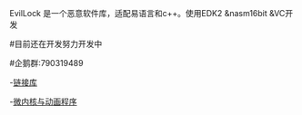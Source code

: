 EvilLock 是一个恶意软件库，适配易语言和c++。使用EDK2 &nasm16bit &VC开发

#目前还在开发努力开发中

#企鹅群:790319489

-[链接库](https://github.com/YunChenqwq/EvilLockDLL)

-[微内核与动画程序](https://github.com/YunChenqwq/EvilLock-kernel-maker)
